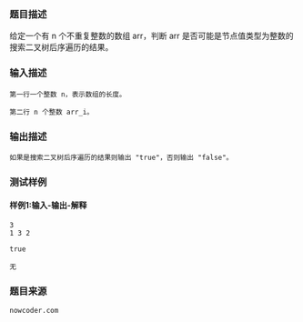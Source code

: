 ### 题目描述

给定一个有 n 个不重复整数的数组 arr，判断 arr 是否可能是节点值类型为整数的搜索二叉树后序遍历的结果。

### 输入描述

```
第一行一个整数 n，表示数组的长度。

第二行 n 个整数 arr_i。
```
### 输出描述

```
如果是搜索二叉树后序遍历的结果则输出 "true"，否则输出 "false"。
```

### 测试样例
#### 样例1:输入-输出-解释

```
3
1 3 2
```
```
true
```
```
无
```

### 题目来源  
`nowcoder.com`